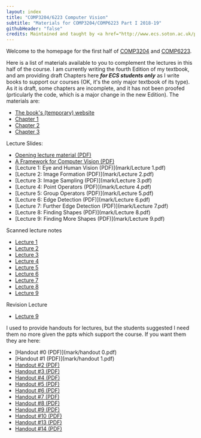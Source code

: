 ```yaml
---
layout: index
title: "COMP3204/6223 Computer Vision"
subtitle: "Materials for COMP3204/COMP6223 Part I 2018-19"
githubHeader: "false"
credits: Maintained and taught by <a href="http://www.ecs.soton.ac.uk/people/msn">Professor Mark Nixon</a>
---
```


Welcome to the homepage for the first half of [COMP3204](https://secure.ecs.soton.ac.uk/module/COMP3204) and [COMP6223](https://secure.ecs.soton.ac.uk/module/COMP6223).

Here is a list of materials available to you to complement the lectures in this half of the course. I am currently writing the fourth Edition of my textbook, and am providing draft Chapters here ***for ECS students only*** as I write books to support our courses (OK, it's the only major textbook of its type). As it is draft, some chapters are incomplete, and it has not been proofed (prticularly the code, which is a major change in the new Edition). The materials are:

* [The book's (temporary) website](https://secure.ecs.soton.ac.uk/notes/comp3204/marks_book_website/)
* [Chapter 1](mark/fourth_edition_chap1_draft.pdf)
* [Chapter 2](mark/fourth_edition_chap2_draft.pdf)
* [Chapter 3](mark/fourth_edition_chap3_draft.pdf)

<!---
* [Zipped pdfs](mark/handouts.pdf) of all Mark's handouts, including an Electronics one (#8).
-->

Lecture Slides:

* [Opening lecture material (PDF)](mark/First%20lecture%20comp%203204.pdf)
* [A Framework for Computer Vision (PDF)](mark/A%20Framework%20for%20Computer%20Vision-i.pdf)
* [Lecture 1: Eye and Human Vision (PDF)](mark/Lecture 1.pdf)
* [Lecture 2: Image Formation (PDF)](mark/Lecture 2.pdf)
* [Lecture 3: Image Sampling (PDF)](mark/Lecture 3.pdf)
* [Lecture 4: Point Operators (PDF)](mark/Lecture 4.pdf)
* [Lecture 5: Group Operators (PDF)](mark/Lecture 5.pdf)
* [Lecture 6: Edge Detection (PDF)](mark/Lecture 6.pdf)
* [Lecture 7: Further Edge Detection (PDF)](mark/Lecture 7.pdf)
* [Lecture 8: Finding Shapes (PDF)](mark/Lecture 8.pdf)
* [Lecture 9: Finding More Shapes (PDF)](mark/Lecture 9.pdf)

Scanned lecture notes

* [Lecture 1](mark/Lecture_1_Human_Vision.pdf)
* [Lecture 2](mark/Lecture_2_Image_formation.pdf)
* [Lecture 3](mark/Lecture_3_DiscreteFT.pdf)
* [Lecture 4](mark/Lecture_4_slides_point_operators.pdf)
* [Lecture 5](mark/Lecture_5_slides_group_operators.pdf)
* [Lecture 6](mark/Lecture_6_slides_edge_detection1.pdf)
* [Lecture 7](mark/Lecture_7_slides_further_edge_det.pdf)
* [Lecture 8](mark/Lecture_8_slides_finding_shapes.pdf)
* [Lecture 9](mark/Lecture_9_slides_finding_more_shapes.pdf)

Revision Lecture
* [Lecture 9](mark/revision_lecture.pdf)

<!---
* [Lecture 10: xxx (PDF)](mark/Lecture 10.pdf)
* [Lecture 11: xxx (PDF)](mark/Lecture 11.pdf)
* [Lecture 12: xxx (PDF)](mark/Lecture 12.pdf) 
-->

I used to provide handouts for lectures, but the students suggested I need them no more given the ppts which support the course. If you want them they are here:

* [Handout #0 (PDF)](mark/handout 0.pdf)
* [Handout #1 (PDF)](mark/handout 1.pdf)
* [Handout #2 (PDF)](mark/handout2.pdf)
* [Handout #3 (PDF)](mark/handout3.pdf)
* [Handout #4 (PDF)](mark/handout4.pdf)
* [Handout #5 (PDF)](mark/handout5.pdf)
* [Handout #6 (PDF)](mark/handout6.pdf)
* [Handout #7 (PDF)](mark/handout7.pdf)
* [Handout #8 (PDF)](mark/handout8.pdf)
* [Handout #9 (PDF)](mark/handout9.pdf)
* [Handout #10 (PDF)](mark/handout10.pdf)
* [Handout #13 (PDF)](mark/handout13.pdf)
* [Handout #14 (PDF)](mark/handout14.pdf)
 
